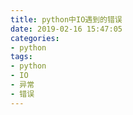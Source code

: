 ```yaml
---
title: python中IO遇到的错误
date: 2019-02-16 15:47:05
categories:
- python
tags:
- python
- IO
- 异常
- 错误
---
```

